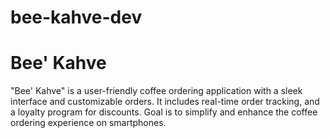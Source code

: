 # bee-kahve-dev
# Bee' Kahve
"Bee' Kahve" is a user-friendly coffee ordering application with a sleek interface and customizable orders. It includes real-time order tracking, and a loyalty program for discounts. Goal is to simplify and enhance the coffee ordering experience on smartphones.